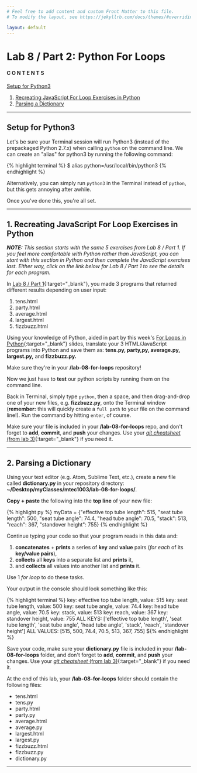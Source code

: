 ```yaml
---
# Feel free to add content and custom Front Matter to this file.
# To modify the layout, see https://jekyllrb.com/docs/themes/#overriding-theme-defaults

layout: default
---
```


<script src="https://cdn.mathjax.org/mathjax/latest/MathJax.js?config=TeX-AMS-MML_HTMLorMML" type="text/javascript"></script>
<!-- http://www.iangoodfellow.com/blog/jekyll/markdown/tex/2016/11/07/latex-in-markdown.html -->

# Lab 8 / Part 2: Python For Loops   

#### C O N T E N T S  
<a href="#setup">Setup for Python3</a>  
1. <a href="#js-stuff">Recreating JavaScript For Loop Exercises in Python</a>  
2. <a href="#dictionary">Parsing a Dictionary</a>  

* * *

<a id="setup"></a>
## Setup for Python3   

Let's be sure your Terminal session will run Python3 (instead of the prepackaged Python 2.7.x) when calling `python` on the command line. We can create an "alias" for python3 by running the following command:  

  {% highlight terminal %}
  $ alias python=/usr/local/bin/python3 {% endhighlight %}

Alternatively, you can simply run `python3` in the Terminal instead of `python`, but this gets annoying after awhile.  

Once you've done this, you're all set.  

* * *  

<a id="js-stuff"></a>
## 1. Recreating JavaScript For Loop Exercises in Python    

_**NOTE:** This section starts with the same 5 exercises from Lab 8 / Part 1. If you feel more comfortable with Python rather than JavaScript, you can start with this section in Python and then complete the JavaScript exercises last. Either way, click on the link below for Lab 8 / Part 1 to see the details for each program._  

In [Lab 8 / Part 1](/Goldford-MTEC1003-OL04/labs/08/lab-08-part1-js-for-loops.html){:target="_blank"}, you made 3 programs that returned different results depending on user input:  

  1. tens.html  
  2. party.html  
  3. average.html  
  4. largest.html
  5. fizzbuzz.html

Using your knowledge of Python, aided in part by this week's [For Loops in Python](https://einbahnstrasse.github.io/MTEC1003-OL04-slides/slides/python.for.loop.tutorial.v01/#/){:target="_blank"} slides, translate your 3 HTML/JavaScript programs into Python and save them as: **tens.py, party,py, average.py, largest.py,** and **fizzbuzz.py.**  

Make sure they're in your **/lab-08-for-loops** repository!

Now we just have to **test** our python scripts by running them on the command line.

Back in Terminal, simply type `python`, then a space, and then drag-and-drop one of your new files, e.g. **fizzbuzz.py**, onto the Terminal window (**remember:** this will quickly create a `full path` to your file on the command line!). Run the command by hitting `enter`, of course.

Make sure your file is included in your **/lab-08-for-loops** repo, and don't forget to **add**, **commit**, and **push** your changes. Use your [_git cheatsheet_ (from lab 3)](/Goldford-MTEC1003-OL04/labs/03/lab-03-git-intro.html){:target="_blank"} if you need it.  

* * *   

<a id="dictionary"></a>
## 2. Parsing a Dictionary  

Using your text editor (e.g. Atom, Sublime Text, etc.), create a new file called **dictionary.py** in your repository directory: **~/Desktop/myClasses/mtec1003/lab-08-for-loops/**.  

**Copy + paste** the following into the **top line** of your new file:  

  {% highlight py %} myData = {"effective top tube length": 515, "seat tube length": 500, "seat tube angle": 74.4, "head tube angle": 70.5, "stack": 513, "reach": 367, "standover height": 755} {% endhighlight %}

Continue typing your code so that your program reads in this data and:
  1. **concatenates** + **prints** a series of **key** and **value** pairs (_for each_ of its **key/value pairs**),  
  2. **collects** all **keys** into a separate list and **prints** it,  
  3. and **collects** all values into another list and **prints** it.  

Use 1 _for loop_ to do these tasks.  

Your output in the console should look something like this:  

  {% highlight terminal %}
  key: effective top tube length, value: 515
  key: seat tube length, value: 500
  key: seat tube angle, value: 74.4
  key: head tube angle, value: 70.5
  key: stack, value: 513
  key: reach, value: 367
  key: standover height, value: 755
  ALL KEYS: ['effective top tube length', 'seat tube length', 'seat tube angle', 'head tube angle', 'stack', 'reach', 'standover height']
  ALL VALUES: [515, 500, 74.4, 70.5, 513, 367, 755]
  ${% endhighlight %}

Save your code, make sure your **dictionary.py** file is included in your **/lab-08-for-loops** folder, and don't forget to **add**, **commit**, and **push** your changes. Use your [_git cheatsheet_ (from lab 3)](/Goldford-MTEC1003-OL04/labs/03/lab-03-git-intro.html){:target="_blank"} if you need it.  

At the end of this lab, your **/lab-08-for-loops** folder should contain the following files:  
  * tens.html  
  * tens.py  
  * party.html  
  * party.py  
  * average.html  
  * average.py  
  * largest.html  
  * largest.py  
  * fizzbuzz.html  
  * fizzbuzz.py  
  * dictionary.py  

* * *
